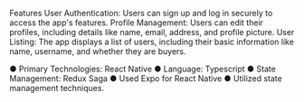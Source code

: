 Features
User Authentication: Users can sign up and log in securely to access the app's features.
Profile Management: Users can edit their profiles, including details like name, email, address, and profile picture.
User Listing: The app displays a list of users, including their basic information like name, username, and whether they are buyers. 

● Primary Technologies: React Native 
● Language: Typescript 
● State Management: Redux Saga 
● Used Expo for React Native
● Utilized state management techniques.
